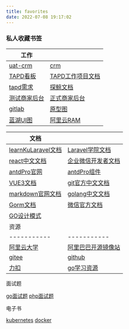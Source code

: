 ```yaml
---
title: favorites
date: 2022-07-08 19:17:02
---
```


### 私人收藏书签

|   工作    |  |
| ----------- | ----------- |
|[uat-crm](https://uat-crm.qzyyds.com/)|[crm](https://crm.qzyyds.com/)|
|[TAPD看板](https://www.tapd.cn/my_dashboard)|[TAPD工作项目文档](https://www.tapd.cn/48570041/markdown_wikis/show/#1148570041001000033)|
|[tapd需求](https://www.tapd.cn/48570041/prong/stories/stories_list)|[探鲸文档](http://docs.op.opsdns.cc:8081/note/)|
|[测试商家后台](http://merchant.manage.opsdns.cc:8081)|[正式商家后台](http://merchant-manage.tanjingpaas.com:8081)|
|[gitlab](https://gitlab.com/)|[原型图](https://axhub.im/ax9/0b91ef6f07ca07a0/#g=1&id=95k0oz&p=%E5%AD%A6%E5%91%98%E5%88%97%E8%A1%A8)|
|[蓝湖UI图](https://lanhuapp.com/web/#/item?tid=7bc6a146-1f06-459f-907c-46650fd250d0&fid=all)|[阿里云RAM](https://signin.aliyun.com/1172332297421385.onaliyun.com/login.htm?accounttraceid=9134cee91b1349ff814cc7577f48c976dpqv&cspNonce=UY7LJndJHU&spma=a2c44&spmb=11131515#/main)|

|   文档    |  |
| ----------- | ----------- |
| [learnKuLaravel文档](https://learnku.com/docs/laravel/8.x)| [Laravel学院文档](https://laravelacademy.org/books/laravel-docs-8)|
| [react中文文档](https://react.docschina.org/docs/getting-started.html)|[企业微信开发者文档](https://developer.work.weixin.qq.com/document/path/90664)|
| [antdPro官网](https://pro.ant.design/)|[antdPro组件](https://procomponents.ant.design/components/)|
| [VUE3文档](https://v3.cn.vuejs.org/guide/installation.html) |[git官方中文文档](https://git-scm.com/book/zh/v2)
|[markdown官网文档](https://markdown.com.cn/)|[golang中文文档](https://studygolang.com/pkgdoc)|
|[Gorm文档](https://gorm.io/zh_CN/docs/)|[微信官方文档](https://developers.weixin.qq.com/miniprogram/dev/framework/)|
|[GO设计模式](https://www.topgoer.cn/docs/golang-design-pattern/golang-design-pattern-1cbgha2ltg796)||
|   资源    |  |
| ----------- | ----------- |
|[阿里云大学](https://developer.aliyun.com/course/explore?spm=a2c6h.17661847.0.0.16676fb289Qirw&tags=,,,)|[阿里巴巴开源镜像站](https://developer.aliyun.com/mirror/?spm=a2c6h.12883283.1362934.3.5ddd201c9PSndh)|
|[gitee](https://gitee.com/)|[github](https://github.com/)|
|[力扣](https://leetcode.cn/leetbook/)|[go学习资源](https://www.topgoer.com/)|


面试题

[go面试题](https://zhuanlan.zhihu.com/p/471490292)
[php面试题](https://zhuanlan.zhihu.com/p/385093242)

电子书

[kubernetes](https://pangxuejun.cn/static/k8s.pdf) [docker](https://pangxuejun.cn/static/docker.pdf)
